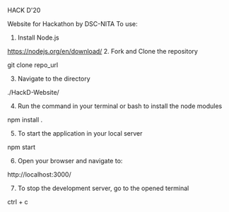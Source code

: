 HACK D'20

Website for Hackathon by DSC-NITA
To use:

1. Install Node.js

https://nodejs.org/en/download/ 2. Fork and Clone the repository

git clone repo_url

3. Navigate to the directory

./HackD-Website/

4. Run the command in your terminal or bash to install the node modules

npm install .

5. To start the application in your local server

npm start

6. Open your browser and navigate to:

http://localhost:3000/

7. To stop the development server, go to the opened terminal

ctrl + c
